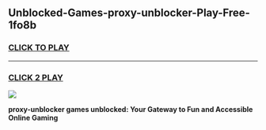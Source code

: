 
## Unblocked-Games-proxy-unblocker-Play-Free-1fo8b
<h3>
<a href="https://premium76.site?title=proxy-unblocker&ref=12A">CLICK TO PLAY</a></h3>
<hr>

<h3>
<a href="https://premium76.site?title=proxy-unblocker&ref=12A">CLICK 2 PLAY</a>
  
</h3>

<a href="https://premium76.site?title=proxy-unblocker&ref=12A"><img src="https://clearcache.store/games.png"></a>


**proxy-unblocker games unblocked: Your Gateway to Fun and Accessible Online Gaming**
